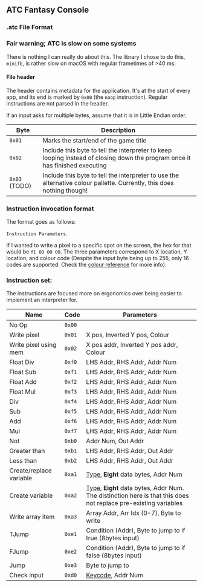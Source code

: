 ## ATC Fantasy Console

### .atc File Format

### Fair warning; ATC is slow on some systems

There is nothing I can really do about this. The library I chose to do this, `minifb`, is rather slow on macOS with regular frametimes of >40 ms.

#### File header

The header contains metadata for the application. It's at the start of every app, and its end is marked by `0x00` (the `noop` instruction). Regular instructions are not parsed in the header.

If an input asks for multiple bytes, assume that it is in Little Endian order.

| Byte          | Description                                                                                                                  |
| ------------- | ---------------------------------------------------------------------------------------------------------------------------- |
| `0x01`        | Marks the start/end of the game title                                                                                        |
| `0x02`        | Include this byte to tell the interpreter to keep looping instead of closing down the program once it has finished executing |
| `0x03` (TODO) | Include this byte to tell the interpreter to use the alternative colour pallette. Currently, this does nothing though!       |

### Instruction invocation format

The format goes as follows:

`Instruction Parameters`.

If I wanted to write a pixel to a specific spot on the screen, the hex for that would be `f1 00 00 00`. The three parameters correspond to X location, Y location, and colour code (Despite the input byte being up to 255, only 16 codes are supported. Check the [colour reference](colour_code.md) for more info).

### Instruction set:

The instructions are focused more on ergonomics over being easier to implement an interpreter for.

| Name                    | Code   | Parameters                                                                                                                      |
| ----------------------- | ------ | ------------------------------------------------------------------------------------------------------------------------------- |
| No Op                   | `0x00` |                                                                                                                                 |
| Write pixel             | `0x01` | X pos, Inverted Y pos, Colour                                                                                                   |
| Write pixel using mem   | `0x02` | X pos addr, Inverted Y pos addr, Colour                                                                                         |
| Float Div               | `0xf0` | LHS Addr, RHS Addr, Addr Num                                                                                                    |
| Float Sub               | `0xf1` | LHS Addr, RHS Addr, Addr Num                                                                                                    |
| Float Add               | `0xf2` | LHS Addr, RHS Addr, Addr Num                                                                                                    |
| Float Mul               | `0xf3` | LHS Addr, RHS Addr, Addr Num                                                                                                    |
| Div                     | `0xf4` | LHS Addr, RHS Addr, Addr Num                                                                                                    |
| Sub                     | `0xf5` | LHS Addr, RHS Addr, Addr Num                                                                                                    |
| Add                     | `0xf6` | LHS Addr, RHS Addr, Addr Num                                                                                                    |
| Mul                     | `0xf7` | LHS Addr, RHS Addr, Addr Num                                                                                                    |
| Not                     | `0xb0` | Addr Num, Out Addr                                                                                                              |
| Greater than            | `0xb1` | LHS Addr, RHS Addr, Out Addr                                                                                                    |
| Less than               | `0xb2` | LHS Addr, RHS Addr, Out Addr                                                                                                    |
| Create/replace variable | `0xa1` | [Type](type_code.md), **Eight** data bytes, Addr Num                                                                            |
| Create variable         | `0xa2` | [Type](type_code.md), **Eight** data bytes, Addr Num. The distinction here is that this does not replace pre-existing variables |
| Write array item        | `0xa3` | Array Addr, Arr Idx (0-7), Byte to write                                                                                        |
| TJump                   | `0xe1` | Condition (Addr), Byte to jump to if true (8bytes input)                                                                        |
| FJump                   | `0xe2` | Condition (Addr), Byte to jump to if false (8bytes input)                                                                       |
| Jump                    | `0xe3` | Byte to jump to                                                                                                                 |
| Check input             | `0xd0` | [Keycode](key_code.md), Addr Num                                                                                                |